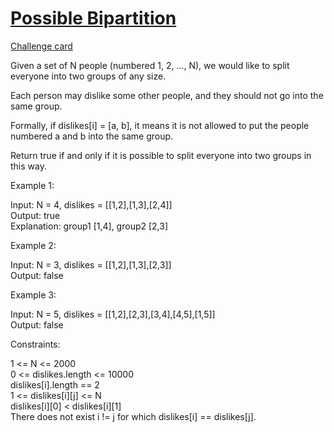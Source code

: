 # [Possible Bipartition](https://leetcode.com/problems/possible-bipartition/)
[Challenge card](https://leetcode.com/explore/challenge/card/may-leetcoding-challenge/537/week-4-may-22nd-may-28th/3342/)

Given a set of N people (numbered 1, 2, ..., N), we would like to split everyone into two groups of any size.

Each person may dislike some other people, and they should not go into the same group. 

Formally, if dislikes[i] = [a, b], it means it is not allowed to put the people numbered a and b into the same group.

Return true if and only if it is possible to split everyone into two groups in this way.

 

Example 1:

Input: N = 4, dislikes = [[1,2],[1,3],[2,4]]\
Output: true\
Explanation: group1 [1,4], group2 [2,3] 

Example 2:

Input: N = 3, dislikes = [[1,2],[1,3],[2,3]]\
Output: false 

Example 3:

Input: N = 5, dislikes = [[1,2],[2,3],[3,4],[4,5],[1,5]]\
Output: false
 

Constraints:

1 <= N <= 2000\
0 <= dislikes.length <= 10000\
dislikes[i].length == 2\
1 <= dislikes[i][j] <= N\
dislikes[i][0] < dislikes[i][1]\
There does not exist i != j for which dislikes[i] == dislikes[j].
